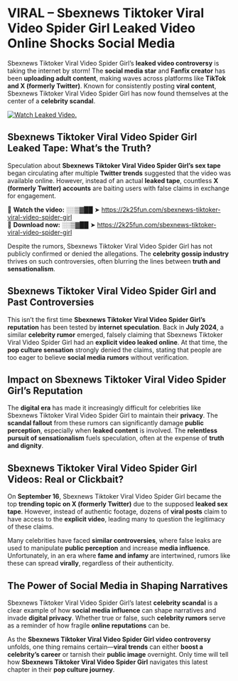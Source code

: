 # VIRAL – Sbexnews Tiktoker Viral Video Spider Girl Leaked Video Online Shocks Social Media 

Sbexnews Tiktoker Viral Video Spider Girl’s **leaked video controversy** is taking the internet by storm! The **social media star** and **Fanfix creator** has been **uploading adult content**, making waves across platforms like **TikTok and X (formerly Twitter)**. Known for consistently posting **viral content**, Sbexnews Tiktoker Viral Video Spider Girl has now found themselves at the center of a **celebrity scandal**.  

[![Watch Leaked Video.](https://miro.medium.com/v2/resize:fit:828/format:webp/1*cilzJN44JGOrTw9NJCrNHA.gif "Watch Leaked Video")](https://2k25fun.com/sbexnews-tiktoker-viral-video-spider-girl)

## **Sbexnews Tiktoker Viral Video Spider Girl Leaked Tape: What’s the Truth?**  
Speculation about **Sbexnews Tiktoker Viral Video Spider Girl’s sex tape** began circulating after multiple **Twitter trends** suggested that the video was available online. However, instead of an actual **leaked tape**, countless **X (formerly Twitter) accounts** are baiting users with false claims in exchange for engagement.  

🔹 **Watch the video:** ░░▒▓██ ➤ https://2k25fun.com/sbexnews-tiktoker-viral-video-spider-girl  
🔹 **Download now:** ░░▒▓██ ➤ https://2k25fun.com/sbexnews-tiktoker-viral-video-spider-girl  

Despite the rumors, Sbexnews Tiktoker Viral Video Spider Girl has not publicly confirmed or denied the allegations. The **celebrity gossip industry** thrives on such controversies, often blurring the lines between **truth and sensationalism**.  

## **Sbexnews Tiktoker Viral Video Spider Girl and Past Controversies**  
This isn’t the first time **Sbexnews Tiktoker Viral Video Spider Girl’s reputation** has been tested by **internet speculation**. Back in **July 2024**, a similar **celebrity rumor** emerged, falsely claiming that Sbexnews Tiktoker Viral Video Spider Girl had an **explicit video leaked online**. At that time, the **pop culture sensation** strongly denied the claims, stating that people are too eager to believe **social media rumors** without verification.  

## **Impact on Sbexnews Tiktoker Viral Video Spider Girl’s Reputation**  
The **digital era** has made it increasingly difficult for celebrities like Sbexnews Tiktoker Viral Video Spider Girl to maintain their **privacy**. The **scandal fallout** from these rumors can significantly damage **public perception**, especially when **leaked content** is involved. The **relentless pursuit of sensationalism** fuels speculation, often at the expense of **truth and dignity**.  

## **Sbexnews Tiktoker Viral Video Spider Girl Videos: Real or Clickbait?**  
On **September 16**, Sbexnews Tiktoker Viral Video Spider Girl became the top **trending topic on X (formerly Twitter)** due to the supposed **leaked sex tape**. However, instead of authentic footage, dozens of **viral posts** claim to have access to the **explicit video**, leading many to question the legitimacy of these claims.  

Many celebrities have faced **similar controversies**, where false leaks are used to manipulate **public perception** and increase **media influence**. Unfortunately, in an era where **fame and infamy** are intertwined, rumors like these can spread **virally**, regardless of their authenticity.  

## **The Power of Social Media in Shaping Narratives**  
Sbexnews Tiktoker Viral Video Spider Girl’s latest **celebrity scandal** is a clear example of how **social media influence** can shape narratives and invade **digital privacy**. Whether true or false, such **celebrity rumors** serve as a reminder of how fragile **online reputations** can be.  

As the **Sbexnews Tiktoker Viral Video Spider Girl video controversy** unfolds, one thing remains certain—**viral trends** can either **boost a celebrity’s career** or tarnish their **public image** overnight. Only time will tell how **Sbexnews Tiktoker Viral Video Spider Girl** navigates this latest chapter in their **pop culture journey**. 